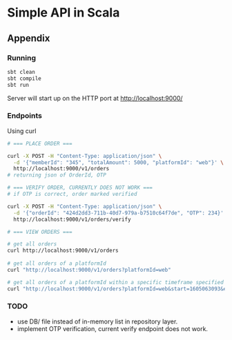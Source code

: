 # Simple API in Scala


## Appendix


### Running

```bash
sbt clean
sbt compile
sbt run
```

Server will start up on the HTTP port at <http://localhost:9000/>

### Endpoints

Using curl

```bash
# === PLACE ORDER ===

curl -X POST -H "Content-Type: application/json" \
  -d '{"memberId": "345", "totalAmount": 5000, "platformId": "web"}' \
  http://localhost:9000/v1/orders
# returning json of OrderId, OTP

# === VERIFY ORDER, CURRENTLY DOES NOT WORK ===
# if OTP is correct, order marked verified

curl -X POST -H "Content-Type: application/json" \
  -d '{"orderId": "424d2dd3-711b-40d7-979a-b7510c64f7de", "OTP": 234}' \
  http://localhost:9000/v1/orders/verify

# === VIEW ORDERS ===

# get all orders
curl http://localhost:9000/v1/orders 
 
# get all orders of a platformId
curl "http://localhost:9000/v1/orders?platformId=web"  

# get all orders of a platformId within a specific timeframe specified by unix timestamps
curl "http://localhost:9000/v1/orders?platformId=web&start=1605063093&end=1605063095"
```

### TODO

- use DB/ file instead of in-memory list in repository layer.
- implement OTP verification, current verify endpoint does not work.

